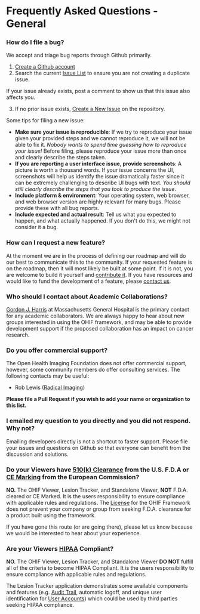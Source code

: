 # Frequently Asked Questions - General
### How do I file a bug?
We accept and triage bug reports through Github primarily.
1. [Create a Github account](https://github.com/join)
2. Search the current [Issue List](https://github.com/OHIF/Viewers/issues) to ensure you are not creating a duplicate issue.

  If your issue already exists, post a comment to show us that this issue also affects you.

3. If no prior issue exists, [Create a New Issue](https://github.com/OHIF/Viewers/issues/new) on the repository.

Some tips for filing a new issue:
* **Make sure your issue is reproducible**: If we try to reproduce your issue given your provided steps and we cannot reproduce it, we will not be able to fix it. *Nobody wants to spend time guessing how to reproduce your issue!* Before filing, please reproduce your issue more than once and clearly describe the steps taken.
* **If you are reporting a user interface issue, provide screenshots**: A picture is worth a thousand words. If your issue concerns the UI, screenshots will help us identify the issue dramatically faster since it can be extremely challenging to describe UI bugs with text. *You should still clearly describe the steps that you took to produce the issue*.
* **Include platform & environment**: Your operating system, web browser, and web browser version are highly relevant for many bugs. Please provide these with all bug reports.
* **Include expected and actual result**: Tell us what you expected to happen, and what actually happened. If you don't do this, we might not consider it a bug.

### How can I request a new feature?

At the moment we are in the process of defining our roadmap and will do our best to communicate this to the community. If your requested feature is on the roadmap, then it will most likely be built at some point. If it is not, you are welcome to build it yourself and [contribute it](../contributing.md). If you have resources and would like to fund the development of a feature, please [contact us](http://www.ohif.org).

### Who should I contact about Academic Collaborations?

[Gordon J. Harris](http://www.dfhcc.harvard.edu/insider/member-detail/member/gordon-j-harris-phd/) at Massachusetts General Hospital is the primary contact for any academic collaborators. We are always happy to hear about new groups interested in using the OHIF framework, and may be able to provide development support if the proposed collaboration has an impact on cancer research.

### Do you offer commercial support?

The Open Health Imaging Foundation does not offer commercial support, however, some community members do offer consulting services. The following contacts may be useful:

* Rob Lewis ([Radical Imaging](http://radicalimaging.com/))

**Please file a Pull Request if you wish to add your name or organization to this list.**

### I emailed my question to you directly and you did not respond. Why not?

Emailing developers directly is not a shortcut to faster support. Please file your issues and questions on Github so that everyone can benefit from the discussion and solutions.

### Do your Viewers have [510(k) Clearance](https://www.fda.gov/MedicalDevices/DeviceRegulationandGuidance/HowtoMarketYourDevice/PremarketSubmissions/PremarketNotification510k/) from the U.S. F.D.A or [CE Marking](https://ec.europa.eu/growth/single-market/ce-marking_en) from the European Commission?

**NO.** The OHIF Viewer, Lesion Tracker, and Standalone Viewer, **NOT** F.D.A. cleared or CE Marked. It is the users responsibility to ensure compliance with applicable rules and regulations. The [License](https://github.com/OHIF/Viewers/blob/master/LICENSE) for the OHIF Framework does not prevent your company or group from seeking F.D.A. clearance for a product built using the framework.

If you have gone this route (or are going there), please let us know because we would be interested to hear about your experience.

### Are your Viewers [HIPAA](https://en.wikipedia.org/wiki/Health_Insurance_Portability_and_Accountability_Act) Compliant?

**NO.** The OHIF Viewer, Lesion Tracker, and Standalone Viewer **DO NOT** fulfill all of the criteria to become HIPAA Compliant. It is the users responsibility to ensure compliance with applicable rules and regulations.

The Lesion Tracker application demonstrates some available components and features (e.g. [Audit Trail](../lesion-tracker/audit-trail.md), automatic logoff, and unique user identification for [User Accounts](../lesion-tracker/user-accounts.md)) which could be used by third parties seeking HIPAA compliance.

